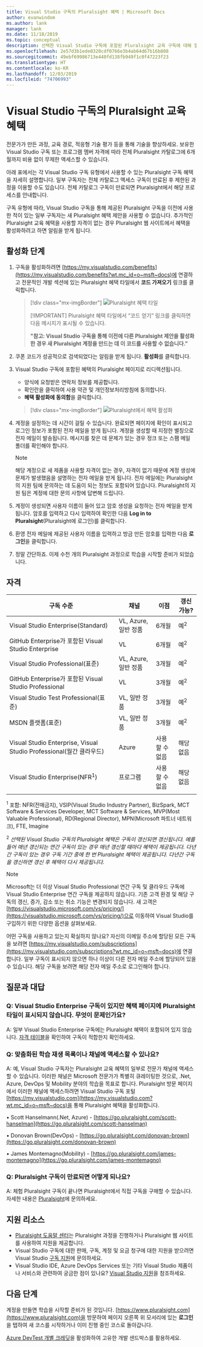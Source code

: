```yaml
---
title: Visual Studio 구독의 Pluralsight 혜택 | Microsoft Docs
author: evanwindom
ms.author: lank
manager: lank
ms.date: 11/18/2019
ms.topic: conceptual
description: 선택한 Visual Studio 구독에 포함된 Pluralsight 교육 구독에 대해 알아봅니다.
ms.openlocfilehash: 2e57d3b1ede0320cdf0766e3b4ab64d67b16b808
ms.sourcegitcommit: 49ebf69986713e440fd138fb949f1c0f47223f23
ms.translationtype: HT
ms.contentlocale: ko-KR
ms.lasthandoff: 12/03/2019
ms.locfileid: "74706993"
---
```

# <a name="pluralsight-training-benefits-in-visual-studio-subscriptions"></a>Visual Studio 구독의 Pluralsight 교육 혜택

전문가가 만든 과정, 교육 경로, 적응형 기술 평가 등을 통해 기술을 향상하세요.  보유한 Visual Studio 구독 또는 프로그램 멤버 자격에 따라 전체 Pluralsight 카탈로그에 6개월까지 비용 없이 무제한 액세스할 수 있습니다.

아래 표에서는 각 Visual Studio 구독 유형에서 사용할 수 있는 Pluralsight 구독 혜택을 자세히 설명합니다.  일부 구독자는 전체 카탈로그 액세스 구독이 만료된 후 제한된 과정을 이용할 수도 있습니다. 전체 카탈로그 구독이 만료되면 Pluralsight에서 해당 프로세스를 안내합니다.

 구독 유형에 따라, Visual Studio 구독을 통해 제공된 Pluralsight 구독을 이전에 사용한 적이 있는 일부 구독자는 새 Pluralsight 혜택 제안을 사용할 수 없습니다. 추가적인 Pluralsight 교육 혜택을 사용할 자격이 없는 경우 Pluralsight 웹 사이트에서 혜택을 활성화하려고 하면 알림을 받게 됩니다.

## <a name="activation-steps"></a>활성화 단계
1. 구독을 활성화하려면 [https://my.visualstudio.com/benefits](https://my.visualstudio.com/benefits?wt.mc_id=o~msft~docs)에 연결하고 전문적인 개발 섹션에 있는 Pluralsight 혜택 타일에서 **코드 가져오기** 링크를 클릭합니다.
   > [!div class="mx-imgBorder"]
   > ![Pluralsight 혜택 타일](_img/vs-pluralsight/vs-pluralsight-3month-tile.png)
   >
   > [!IMPORTANT]
   > Pluralsight 혜택 타일에서 “코드 얻기” 링크를 클릭하면 다음 메시지가 표시될 수 있습니다.
   >
   > **"참고:   Visual Studio 구독을 통해 이전에 다른 Pluralsight 제안을 활성화한 경우 새 Pluralsight 계정을 만드는 데 이 코드를 사용할 수 없습니다."**

2. 쿠폰 코드가 성공적으로 검색되었다는 알림을 받게 됩니다.  **활성화**를 클릭합니다.

3. Visual Studio 구독에 포함된 혜택의 Pluralsight 페이지로 리디렉션됩니다.
   - 양식에 요청받은 연락처 정보를 제공합니다.
   - 확인란을 클릭하여 사용 약관 및 개인정보처리방침에 동의합니다.
   - **혜택 활성화에 동의함**을 클릭합니다.
   > [!div class="mx-imgBorder"]
   > ![Pluralsight에서 혜택 활성화](_img/vs-pluralsight/vs-pluralsight-create-account.png)

5. 계정을 설정하는 데 시간이 걸릴 수 있습니다.  완료되면 페이지에 확인이 표시되고 로그인 정보가 포함된 전자 메일을 받게 됩니다.  계정을 생성할 때 지정한 별칭으로 전자 메일이 발송됩니다.  메시지를 찾은 데 문제가 있는 경우 정크 또는 스팸 메일 폴더를 확인해야 합니다.

   > [!NOTE]
   > 해당 계정으로 새 제품을 사용할 자격이 없는 경우, 자격이 없기 때문에 계정 생성에 문제가 발생했음을 설명하는 전자 메일을 받게 됩니다.  전자 메일에는 Pluralsight의 지원 팀에 문의하는 데 도움이 되는 정보도 포함되어 있습니다. Pluralsight의 지원 팀은 계정에 대한 문의 사항에 답변해 드립니다.
   

6. 계정이 생성되면 사용자 이름이 들어 있고 암호 생성을 요청하는 전자 메일을 받게 됩니다.  암호를 입력하고 다시 입력하여 확인한 다음 **Log in to Pluralsight**(Pluralsight에 로그인)를 클릭합니다.

7. 환영 전자 메일에 제공된 사용자 이름을 입력하고 방금 만든 암호를 입력한 다음 **로그인**을 클릭합니다.

8. 정말 간단하죠.  이제 수천 개의 Pluralsight 과정으로 학습을 시작할 준비가 되었습니다.

## <a name="eligibility"></a>자격

|                          구독 수준                          |     채널      |    이점    |   갱신 가능?   |
|----------------------------------------------------------------------|-------------------|---------------|----------------|
|          Visual Studio Enterprise(Standard)           | VL, Azure, 일반 정품 |   6개월    | 예<sup>2</sup> |
|          GitHub Enterprise가 포함된 Visual Studio Enterprise          | VL  |   6개월    | 예<sup>2</sup> |
|         Visual Studio Professional(표준)          | VL, Azure, 일반 정품 |   3개월    | 예<sup>2</sup> |
|         GitHub Enterprise가 포함된 Visual Studio Professional          | VL  |   3개월    | 예<sup>2</sup> |
|              Visual Studio Test Professional(표준)              |    VL, 일반 정품     |   3개월    | 예<sup>2</sup>  |
|                      MSDN 플랫폼(표준)                       |    VL, 일반 정품     |   3개월    | 예<sup>2</sup>  |
| Visual Studio Enterprise, Visual Studio Professional(월간 클라우드) |       Azure       | 사용할 수 없음 |       해당 없음       |
|             Visual Studio Enterprise(NFR<sup>1</sup>)              |      프로그램      | 사용할 수 없음 |       해당 없음       |
||

<sup>1</sup> 포함:  NFR(전매금지), VSIP(Visual Studio Industry Partner), BizSpark, MCT Software & Services Developer, MCT Software & Services, MVP(Most Valuable Professional), RD(Regional Director), MPN(Microsoft 파트너 네트워크), FTE, Imagine

<sup>2</sup>  *선택된 Visual Studio 구독의 Pluralsight 혜택은 구독이 갱신되면 갱신됩니다. 예를 들어 매년 갱신되는 연간 구독이 있는 경우 매년 갱신할 때마다 혜택이 제공됩니다. 다년간 구독이 있는 경우 구독 기간 중에 한 번 Pluralsight 혜택이 제공됩니다.  다년간 구독을 갱신하면 갱신 후 혜택이 다시 제공됩니다.*

> [!NOTE]
> Microsoft는 더 이상 Visual Studio Professional 연간 구독 및 클라우드 구독에 Visual Studio Enterprise 연간 구독을 제공하지 않습니다. 기존 고객 환경 및 해당 구독의 갱신, 증가, 감소 또는 취소 기능은 변경되지 않습니다. 새 고객은 [https://visualstudio.microsoft.com/vs/pricing/](https://visualstudio.microsoft.com/vs/pricing/)으로 이동하여 Visual Studio를 구입하기 위한 다양한 옵션을 살펴보세요.

어떤 구독을 사용하고 있는지 확실하지 않나요?  자신의 이메일 주소에 할당된 모든 구독을 보려면 [https://my.visualstudio.com/subscriptions](https://my.visualstudio.com/subscriptions?wt.mc_id=o~msft~docs)에 연결합니다. 일부 구독이 표시되지 않으면 하나 이상이 다른 전자 메일 주소에 할당되어 있을 수 있습니다.  해당 구독을 보려면 해당 전자 메일 주소로 로그인해야 합니다.

## <a name="frequently-asked-questions"></a>질문과 대답

### <a name="q-i-have-a-visual-studio-enterprise-subscription-but-i-dont-see-the-pluralsight-tile-on-the-benefits-page-whats-wrong"></a>Q: Visual Studio Enterprise 구독이 있지만 혜택 페이지에 Pluralsight 타일이 표시되지 않습니다. 무엇이 문제인가요?
A: 일부 Visual Studio Enterprise 구독에는 Pluralsight 혜택이 포함되어 있지 않습니다.  [자격 테이블](#eligibility)을 확인하여 구독이 적합한지 확인하세요.

### <a name="q-do-i-have-access-to-any-customized-learning--playlists-or-channels"></a>Q: 맞춤화된 학습 재생 목록이나 채널에 액세스할 수 있나요?
A: 예, Visual Studio 구독자는 Pluralsight 교육 혜택의 일부로 전문가 채널에 액세스할 수 있습니다. 이러한 채널은 Microsoft 전문가가 특별히 큐레이팅한 것으로, .Net, Azure, DevOps 및 Mobility 분야의 학습을 목표로 합니다. Pluralsight 방문 페이지에서 이러한 채널에 액세스하려면 Visual Studio 구독 포털 [https://my.visualstudio.com](https://my.visualstudio.com?wt.mc_id=o~msft~docs)을 통해 Pluralsight 혜택을 활성화합니다.

•   Scott Hanselmann(.Net, Azure) - [https://go.pluralsight.com/scott-hanselman](https://go.pluralsight.com/scott-hanselman)

•   Donovan Brown(DevOps) - [https://go.pluralsight.com/donovan-brown](https://go.pluralsight.com/donovan-brown)

•   James Montemagno(Mobility) - [https://go.pluralsight.com/james-montemagno](https://go.pluralsight.com/james-montemagno)

### <a name="q-what-happens-when-my-pluralsight-subscription-runs-out"></a>Q: Pluralsight 구독이 만료되면 어떻게 되나요?
A:  체험 Pluralsight 구독이 끝나면 Pluralsight에서 직접 구독을 구매할 수 있습니다.  자세한 내용은 [Pluralsight](https://www.pluralsight.com)에 문의하세요.

## <a name="support-resources"></a>지원 리소스
- [Pluralsight 도움말 센터](https://help.pluralsight.com/help)는 Pluralsight 과정을 진행하거나 Pluralsight 웹 사이트를 사용하여 지원을 제공합니다.
- Visual Studio 구독에 대한 판매, 구독, 계정 및 요금 청구에 대한 지원을 받으려면 Visual Studio [구독 지원](https://visualstudio.microsoft.com/subscriptions/support/)에 문의하세요.
- Visual Studio IDE, Azure DevOps Services 또는 기타 Visual Studio 제품이나 서비스와 관련하여 궁금한 점이 있나요?  [Visual Studio 지원](https://visualstudio.microsoft.com/support/)을 참조하세요.

## <a name="next-steps"></a>다음 단계
계정을 만들면 학습을 시작할 준비가 된 것입니다.  [https://www.pluralsight.com](https://www.pluralsight.com)을 방문하여 페이지 오른쪽 위 모서리에 있는 **로그인**을 탭하여 새 코스를 시작하거나 이미 진행 중인 코스로 돌아갑니다.

[Azure DevTest 개별 크레딧](vs-azure.md)을 활성화하여 고유한 개발 샌드박스를 활용하세요. 